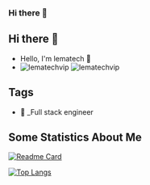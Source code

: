 ### Hi there 👋

<!--
**lematechvip/lematechvip** is a ✨ _special_ ✨ repository because its `README.md` (this file) appears on your GitHub profile.

Here are some ideas to get you started:

- 🔭 I’m currently working on ...
- 🌱 I’m currently learning ...
- 👯 I’m looking to collaborate on ...
- 🤔 I’m looking for help with ...
- 💬 Ask me about ...
- 📫 How to reach me: ...
- 😄 Pronouns: ...
- ⚡ Fun fact: ...
-->

## Hi there 👋


- Hello, I'm lematech 👋
- ![lematechvip](https://komarev.com/ghpvc/?username=lematechvip) ![lematechvip](https://visitor-badge.glitch.me/badge?page_id=lematechvip.profile)

## Tags

- 🤔 _Full stack engineer


## Some Statistics About Me

[![Readme Card](https://github-readme-stats.vercel.app/api?username=lematechvip&show_icons=true&title_color=ffffff&icon_color=bb2acf&text_color=daf7dc&bg_color=151515)](https://github.com/anuraghazra/github-readme-stats)

[![Top Langs](https://github-readme-stats.vercel.app/api/top-langs/?username=lematechvip&layout=compact&exclude_repo=lematechvip.github.io&title_color=ffffff&icon_color=bb2acf&text_color=daf7dc&bg_color=151515)](https://github.com/anuraghazra/github-readme-stats)
